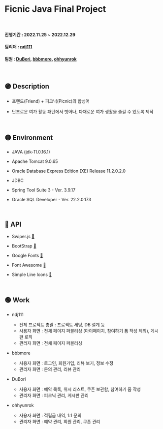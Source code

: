 # Ficnic Java Final Project

<br/>

#### 진행기간 : 2022.11.25 ~ 2022.12.29
#### 팀리더 : [ndj111](https://github.com/ndj11)
#### 팀원 : [DuBori](https://github.com/DuBori), [bbbmore](https://github.com/bbbmore), [ohhyunrok](https://github.com/ohhyunrok)

<br/>

## :purple_circle: Description

- 프렌드(Friend) + 피크닉(Picnic)의 합성어

- 단조로운 여가 활동 패턴에서 벗어나, 다채로운 여가 생활을 즐길 수 있도록 제작  

<br/>

## :yellow_circle: Environment

- JAVA (jdk-11.0.16.1)

- Apache Tomcat 9.0.65
- Oracle Database Express Edition (XE) Release 11.2.0.2.0
- JDBC
- Spring Tool Suite 3 - Ver. 3.9.17
- Oracle SQL Developer - Ver. 22.2.0.173


<br/>

## :red_circle: API

- Swiper.js [:link:](https://swiperjs.com/)

- BootStrap [:link:](https://getbootstrap.com/)
- Google Fonts [:link:](https://fonts.google.com/)
- Font Awesome [:link:](https://fontawesome.com/)
- Simple Line Icons [:link:](https://simplelineicons.github.io/)


<br/>

## :green_circle: Work

- ndj111
  - 전체 프로젝트 총괄 : 프로젝트 세팅, DB 설계 등
  - 사용자 화면 : 전체 페이지 퍼블리싱 (마이페이지, 참여하기 폼 작성 제외), 게시판 로직
  - 관리자 화면 : 전체 페이지 퍼블리싱

- bbbmore
  - 사용자 화면 : 로그인, 회원가입, 리뷰 보기, 정보 수정
  - 관리자 화면 : 문의 관리, 리뷰 관리
- DuBori
  - 사용자 화면 : 예약 목록, 위시 리스트, 쿠폰 보관함, 참여하기 폼 작성
  - 관리자 화면 : 피크닉 관리, 게시판 관리
- ohhyunrok
  - 사용자 화면 : 적립금 내역, 1:1 문의
  - 관리자 화면 : 예약 관리, 회원 관리, 쿠폰 관리


